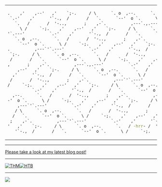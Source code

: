 <table border="0" align="center">
   <td>
    
```cmd
.    ,'    ,--'   ,'    `;-.     / \      `. o  ,--.      `.   /
 `.-'    ,'      '`-.,  /       /   `.      `--'  o `.      \ /     `-
   `.   /       /  '-..,       ;    ,-`.          ,---`.,.---'
     \ /     `-;.    ,'    ,--'   ,'    `;-.     / \      `. o  ,--.
'`.---'          `.-'    ,'      '`-.,  /       /   `.      `--'  o `.
   `. o  ,--.      `.   /       /  '-..,       ;    ,-`.          ,---
     `--'  o `.      \ /     `-;.    ,'    ,--'   ,'    `;-.     / \
.          ,---`'`.---'          `.-'    ,'      '`-.,  /       /   `.
 `;-.     / \      `. o  ,--.      `.   /       /  '-..,       ;    ,-
 /       /   `.      `--'  o `.      \ /     `-;.    ,'    ,--'   ,'
,       ;    ,-`.          ,---`.,.---'          `.-'    ,'      '`-.,
    ,--'   ,'    `;-.     / \      `. o  ,--.      `.   /       /  '-.
  ,'      '`-.,  /       /   `.      `--'  o `.      \ /     `-;.    ,
 /       /  '-..,       ;    ,-`.          ,---`'`.---'          `.-'
/     `-;.    ,'    ,--'   ,'    `;-.     / \      `. o  ,--.      `.
          `.-'    ,'      '`-.,  /       /   `.      `--'  o `.      \
  ,--.      `.   /       /  '-..,       ;    ,-`.          ,---`'`.---
-'  o `.      \ /     `-;.    ,'    ,--'   ,'    `;-.     / \      `.
    ,---`'`.---'          `.-'    ,'      '`-.,  /       /   `.      `
   / \      `. o  ,--.      `.   /       /  '-..,       ;    ,-`.
  /   `.      `--'  o `.      \ /     `-;.    ,'    ,--'   ,'    `;-.
 ;    ,-`.          ,---`'`.---'          `.-'    ,'      '`-.,  /
'   ,'    `;-.     / \      `. o  ,--.      `.   / -hrr- /  '-..,
   '`-.,  /       /   `.      `--'  o `.      \ /     `-;.    ,'    ,-
```
   </td>
   </tr>
   <tr></tr>
</table>

---

[Please take a look at my latest blog post!](https://gist.github.com/dreizehnutters/5c315b2088a1666ff877c3cea363d775)

---

<p align="center" style="display:flex">
   <a href="https://tryhackme.com/p/geb">
   <img align="center" src="https://tryhackme-badges.s3.amazonaws.com/geb.png" alt="THM" />
   </a>
   <a href="https://app.hackthebox.com/profile/245906">
   <img align="center" src="https://www.hackthebox.eu/badge/image/245906" alt="HTB" />
   </a>
</p>

---

<p align="center" style="display:flex">
    <img src="https://profile-counter.glitch.me/dreizehnutters/count.svg" />
</p>
